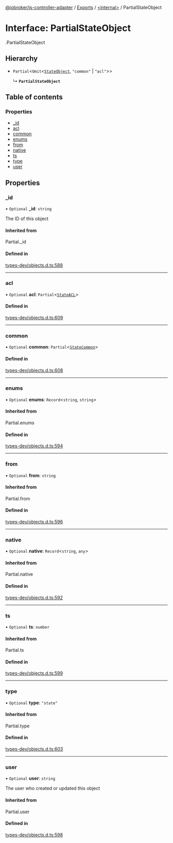 [@iobroker/js-controller-adapter](../README.md) / [Exports](../modules.md) / [<internal\>](../modules/internal_.md) / PartialStateObject

# Interface: PartialStateObject

[<internal>](../modules/internal_.md).PartialStateObject

## Hierarchy

- `Partial`<`Omit`<[`StateObject`](internal_.StateObject.md), ``"common"`` \| ``"acl"``\>\>

  ↳ **`PartialStateObject`**

## Table of contents

### Properties

- [\_id](internal_.PartialStateObject.md#_id)
- [acl](internal_.PartialStateObject.md#acl)
- [common](internal_.PartialStateObject.md#common)
- [enums](internal_.PartialStateObject.md#enums)
- [from](internal_.PartialStateObject.md#from)
- [native](internal_.PartialStateObject.md#native)
- [ts](internal_.PartialStateObject.md#ts)
- [type](internal_.PartialStateObject.md#type)
- [user](internal_.PartialStateObject.md#user)

## Properties

### \_id

• `Optional` **\_id**: `string`

The ID of this object

#### Inherited from

Partial.\_id

#### Defined in

[types-dev/objects.d.ts:588](https://github.com/ioBroker/ioBroker.js-controller/blob/0f3945b9/packages/types-dev/objects.d.ts#L588)

___

### acl

• `Optional` **acl**: `Partial`<[`StateACL`](internal_.StateACL.md)\>

#### Defined in

[types-dev/objects.d.ts:609](https://github.com/ioBroker/ioBroker.js-controller/blob/0f3945b9/packages/types-dev/objects.d.ts#L609)

___

### common

• `Optional` **common**: `Partial`<[`StateCommon`](internal_.StateCommon.md)\>

#### Defined in

[types-dev/objects.d.ts:608](https://github.com/ioBroker/ioBroker.js-controller/blob/0f3945b9/packages/types-dev/objects.d.ts#L608)

___

### enums

• `Optional` **enums**: `Record`<`string`, `string`\>

#### Inherited from

Partial.enums

#### Defined in

[types-dev/objects.d.ts:594](https://github.com/ioBroker/ioBroker.js-controller/blob/0f3945b9/packages/types-dev/objects.d.ts#L594)

___

### from

• `Optional` **from**: `string`

#### Inherited from

Partial.from

#### Defined in

[types-dev/objects.d.ts:596](https://github.com/ioBroker/ioBroker.js-controller/blob/0f3945b9/packages/types-dev/objects.d.ts#L596)

___

### native

• `Optional` **native**: `Record`<`string`, `any`\>

#### Inherited from

Partial.native

#### Defined in

[types-dev/objects.d.ts:592](https://github.com/ioBroker/ioBroker.js-controller/blob/0f3945b9/packages/types-dev/objects.d.ts#L592)

___

### ts

• `Optional` **ts**: `number`

#### Inherited from

Partial.ts

#### Defined in

[types-dev/objects.d.ts:599](https://github.com/ioBroker/ioBroker.js-controller/blob/0f3945b9/packages/types-dev/objects.d.ts#L599)

___

### type

• `Optional` **type**: ``"state"``

#### Inherited from

Partial.type

#### Defined in

[types-dev/objects.d.ts:603](https://github.com/ioBroker/ioBroker.js-controller/blob/0f3945b9/packages/types-dev/objects.d.ts#L603)

___

### user

• `Optional` **user**: `string`

The user who created or updated this object

#### Inherited from

Partial.user

#### Defined in

[types-dev/objects.d.ts:598](https://github.com/ioBroker/ioBroker.js-controller/blob/0f3945b9/packages/types-dev/objects.d.ts#L598)
